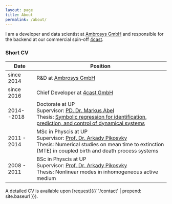 ```yaml
---
layout: page
title: About
permalink: /about/
---
```


I am a developer and data scientist at [Ambrosys GmbH](https://www.ambrosys.de/) and responsible for the backend at our commercial spin-off [4cast](http://4-cast.de).

### Short CV

| Date | Position |
| ---- | ---- |
| since 2014 | R&D at [Ambrosys GmbH](https://www.ambrosys.de/) |
| since 2016 | Chief Developer at [4cast GmbH](http://4-cast.de) |
| 2014--2018 | Doctorate at UP <br>Supervisor: [PD. Dr. Markus Abel](http://www.stat.physik.uni-potsdam.de/~markus/) <br> Thesis: [Symbolic regression for identification, prediction, and control of dynamical systems](https://publishup.uni-potsdam.de/frontdoor/index/index/docId/41979) |
| 2011 - 2014 | MSc in Physcis at UP <br>Supervisor: [Prof. Dr. Arkady Pikosvky](http://www.stat.physik.uni-potsdam.de/~pikovsky/) <br> Thesis: Numerical studies on mean time to extinction (MTE) in coupled birth and death process systems|
| 2008 - 2011 | BSc in Physcis at UP <br>Supervisor: [Prof. Dr. Arkady Pikosvky](http://www.stat.physik.uni-potsdam.de/~pikovsky/) <br> Thesis: Nonlinear modes in inhomogeneous active medium |

A detailed CV is available upon [request]({{ '/contact' | prepend: site.baseurl }}).
